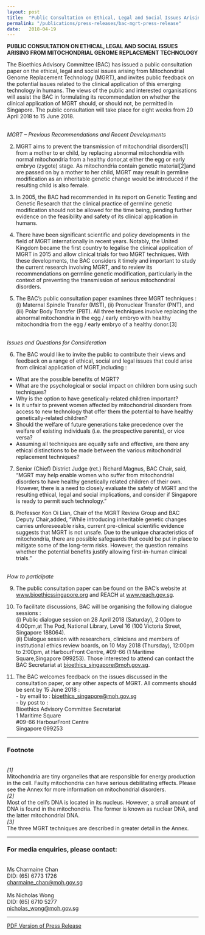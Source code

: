 ```yaml
---
layout: post
title:  "Public Consultation on Ethical, Legal and Social Issues Arising from Mitochondrial Genome Replacement Technology"
permalink: "/publications/press-releases/bac-mgrt-press-release"
date:   2018-04-19
---
```


**PUBLIC CONSULTATION ON ETHICAL, LEGAL AND SOCIAL ISSUES ARISING FROM MITOCHONDRIAL GENOME REPLACEMENT TECHNOLOGY**

The Bioethics Advisory Committee (BAC) has issued a public consultation paper on the ethical, legal and social issues arising from Mitochondrial Genome Replacement Technology (MGRT), and invites public feedback on the potential issues related to the clinical
application of this emerging technology in humans. The views of the public and interested organisations will assist the BAC in formulating its recommendation on whether the clinical application of MGRT should, or should not, be permitted in Singapore. The public consultation will take place for eight weeks from 20 April 2018 to 15 June 2018.

<br> *MGRT – Previous Recommendations and Recent Developments*

2. MGRT aims to prevent the transmission of mitochondrial disorders[1] from a mother to er child, by replacing abnormal mitochondria with normal mitochondria from a healthy donor,at either the egg or early embryo (zygote) stage. As mitochondria contain genetic material[2]and are passed on by a mother to her child, MGRT may result in germline modification as an inheritable genetic change would be introduced if the resulting child is also female. 

3. In 2005, the BAC had recommended in its report on Genetic Testing and Genetic Research that the clinical practice of germline genetic modification should not be allowed for the time being, pending further evidence on the feasibility and safety of its clinical application in humans. 

4. There have been significant scientific and policy developments in the field of MGRT internationally in recent years. Notably, the United Kingdom became the first country to legalise the clinical application of MGRT in 2015 and allow clinical trials for two MGRT techniques. With these developments, the BAC considers it timely and important to study the current research involving MGRT, and to review its recommendations on germline genetic modification, particularly in the context of preventing the transmission of serious mitochondrial disorders.

5. The BAC’s public consultation paper examines three MGRT techniques : (i) Maternal Spindle Transfer (MST), (ii) Pronuclear Transfer (PNT), and (iii) Polar Body Transfer (PBT). All three techniques involve replacing the abnormal mitochondria in the egg / early embryo with healthy mitochondria from the egg / early embryo of a healthy donor.[3]

<br> *Issues and Questions for Consideration*

6. The BAC would like to invite the public to contribute their views and feedback on a range of ethical, social and legal issues that could arise from clinical application of MGRT,including :
 - What are the possible benefits of MGRT?
 - What are the psychological or social impact on children born using such techniques?
 - Why is the option to have genetically-related children important?
 - Is it unfair to prevent women affected by mitochondrial disorders from access to new technology that offer them the potential to have healthy genetically-related children?
 - Should the welfare of future generations take precedence over the welfare
of existing individuals (i.e. the prospective parents), or vice versa?
 - Assuming all techniques are equally safe and effective, are there any ethical distinctions to be made between the various mitochondrial replacement techniques?
 
7. Senior (Chief) District Judge (ret.) Richard Magnus, BAC Chair, said, “MGRT may help enable women who suffer from mitochondrial disorders to have healthy genetically related children of their own. However, there is a need to closely evaluate the safety of MGRT
and the resulting ethical, legal and social implications, and consider if Singapore is ready to permit such technology.”

8. Professor Kon Oi Lian, Chair of the MGRT Review Group and BAC Deputy Chair,added, “While introducing inheritable genetic changes carries unforeseeable risks, current pre-clinical scientific evidence suggests that MGRT is not unsafe. Due to the unique
characteristics of mitochondria, there are possible safeguards that could be put in place to mitigate some of the long-term risks. However, the question remains whether the potential benefits justify allowing first-in-human clinical trials.” 

<br> *How to participate*

9. The public consultation paper can be found on the BAC’s website at www.bioethicssingapore.org and REACH at www.reach.gov.sg.

10. To facilitate discussions, BAC will be organising the following dialogue sessions :
  <br>(i) Public dialogue session on 28 April 2018 (Saturday), 2:00pm to 4:00pm,at The Pod, National Library, Level 16 (100 Victoria Street, Singapore 188064).
  <br>(ii) Dialogue session with researchers, clinicians and members of institutional ethics review boards, on 10 May 2018 (Thursday), 12:00pm to 2:00pm, at HarbourFront Centre, #09-66 (1 Maritime Square,Singapore 099253). Those interested to attend can contact the BAC Secretariat at bioethics_singapore@moh.gov.sg. 

11. The BAC welcomes feedback on the issues discussed in the consultation paper, or any
other aspects of MGRT. All comments should be sent by 15 June 2018 :
  <br>- by email to : bioethics_singapore@moh.gov.sg
  <br>- by post to :<br>
  Bioethics Advisory Committee Secretariat<br>
  1 Maritime Square<br>
  #09-66 HarbourFront Centre<br>
  Singapore 099253<br>
  
---

### **Footnote**
*<br>[1]*
<br> Mitochondria are tiny organelles that are responsible for energy production in the cell. Faulty mitochondria can have serious debilitating effects. Please see the Annex for more information on mitochondrial disorders.
*<br>[2]*
<br> Most of the cell’s DNA is located in its nucleus. However, a small amount of DNA is found in the mitochondria. The former is known as nuclear DNA, and the latter mitochondrial DNA.
*<br>[3]*
<br> The three MGRT techniques are described in greater detail in the Annex. 

---

### **For media enquiries, please contact:**

<br>Ms Charmaine Chan
<br>DID: (65) 6773 1726
<br>charmaine_chan@moh.gov.sg
<br>
<br>Ms Nicholas Wong
<br>DID: (65) 6710 5277 
<br>nicholas_wong@moh.gov.sg 

---

[PDF Version of Press Release](/files/publications/press-releases/bac-mgrt-press-release.pdf)
